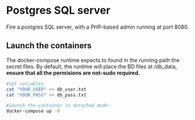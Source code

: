 # Postgres SQL server

Fire a postgres SQL server, with a PHP-based admin running at port 8080.


## Launch the containers
The docker-compose runtime expects to found in the running path the secret files.
By default, the runtime will place the BD files at /db_data, **ensure that all the permisions are not-sudo required.**

````bash
#Set variables
cat "YOUR_USER" >> db_user.txt
cat "YOUR_PASS" >> db_pass.txt

#launch the container in detached mode:
docker-compose up -d
````